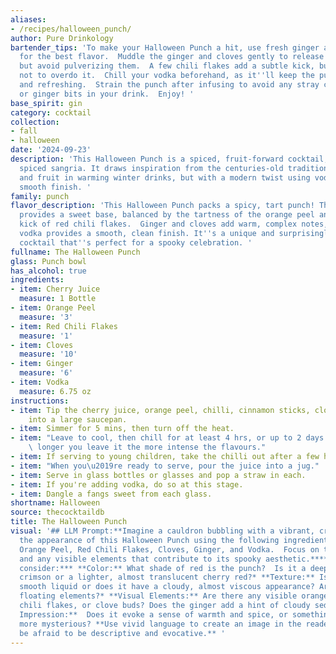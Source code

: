 ```yaml
---
aliases:
- /recipes/halloween_punch/
author: Pure Drinkology
bartender_tips: 'To make your Halloween Punch a hit, use fresh ginger and orange peel
  for the best flavor.  Muddle the ginger and cloves gently to release their essence,
  but avoid pulverizing them.  A few chili flakes add a subtle kick, but be careful
  not to overdo it.  Chill your vodka beforehand, as it''ll keep the punch icy cold
  and refreshing.  Strain the punch after infusing to avoid any stray chili flakes
  or ginger bits in your drink.  Enjoy! '
base_spirit: gin
category: cocktail
collection:
- fall
- halloween
date: '2024-09-23'
description: 'This Halloween Punch is a spiced, fruit-forward cocktail, akin to a
  spiced sangria. It draws inspiration from the centuries-old tradition of using spices
  and fruit in warming winter drinks, but with a modern twist using vodka for a chillingly
  smooth finish. '
family: punch
flavor_description: 'This Halloween Punch packs a spicy, tart punch! The cherry juice
  provides a sweet base, balanced by the tartness of the orange peel and the fiery
  kick of red chili flakes.  Ginger and cloves add warm, complex notes, while the
  vodka provides a smooth, clean finish. It''s a unique and surprisingly refreshing
  cocktail that''s perfect for a spooky celebration. '
fullname: The Halloween Punch
glass: Punch bowl
has_alcohol: true
ingredients:
- item: Cherry Juice
  measure: 1 Bottle
- item: Orange Peel
  measure: '3'
- item: Red Chili Flakes
  measure: '1'
- item: Cloves
  measure: '10'
- item: Ginger
  measure: '6'
- item: Vodka
  measure: 6.75 oz
instructions:
- item: Tip the cherry juice, orange peel, chilli, cinnamon sticks, cloves and ginger
    into a large saucepan.
- item: Simmer for 5 mins, then turn off the heat.
- item: "Leave to cool, then chill for at least 4 hrs, or up to 2 days \u2013 the\
    \ longer you leave it the more intense the flavours."
- item: If serving to young children, take the chilli out after a few hours.
- item: "When you\u2019re ready to serve, pour the juice into a jug."
- item: Serve in glass bottles or glasses and pop a straw in each.
- item: If you're adding vodka, do so at this stage.
- item: Dangle a fangs sweet from each glass.
shortname: Halloween
source: thecocktaildb
title: The Halloween Punch
visual: '## LLM Prompt:**Imagine a cauldron bubbling with a vibrant, crimson elixir.  Describe
  the appearance of this Halloween Punch using the following ingredients: Cherry Juice,
  Orange Peel, Red Chili Flakes, Cloves, Ginger, and Vodka.  Focus on the color, texture,
  and any visible elements that contribute to its spooky aesthetic.****Specifically,
  consider:*** **Color:** What shade of red is the punch?  Is it a deep, almost black
  crimson or a lighter, almost translucent cherry red?* **Texture:** Is it a clear,
  smooth liquid or does it have a cloudy, almost viscous appearance? Are there any
  floating elements?* **Visual Elements:** Are there any visible orange peel slivers,
  chili flakes, or clove buds? Does the ginger add a hint of cloudy sediment? * **Overall
  Impression:**  Does it evoke a sense of warmth and spice, or something darker and
  more mysterious? **Use vivid language to create an image in the reader''s mind.  Don''t
  be afraid to be descriptive and evocative.** '
---
```



